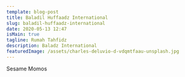 ```yaml
---
template: blog-post
title: Baladil Huffaadz International
slug: baladil-huffaadz-international
date: 2020-05-13 12:47
isMain: true
tagline: Rumah Tahfidz
description: Baladz International
featuredImage: /assets/charles-deluvio-d-vdqmtfaau-unsplash.jpg
---
```

Sesame Momos